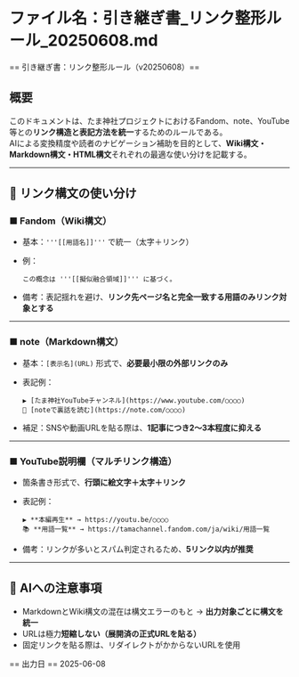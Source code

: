 # ファイル名：引き継ぎ書_リンク整形ルール_20250608.md

== 引き継ぎ書：リンク整形ルール（v20250608）==

## 概要
このドキュメントは、たま神社プロジェクトにおけるFandom、note、YouTube等との**リンク構造と表記方法を統一**するためのルールである。  
AIによる変換精度や読者のナビゲーション補助を目的として、**Wiki構文・Markdown構文・HTML構文**それぞれの最適な使い分けを記載する。

---

## 🔗 リンク構文の使い分け

### ■ Fandom（Wiki構文）

- 基本：`'''[[用語名]]'''` で統一（太字＋リンク）
- 例：  
  ```
  この概念は '''[[擬似融合領域]]''' に基づく。
  ```

- 備考：表記揺れを避け、**リンク先ページ名と完全一致する用語のみリンク対象とする**

---

### ■ note（Markdown構文）

- 基本：`[表示名](URL)` 形式で、**必要最小限の外部リンクのみ**  
- 表記例：  
  ```
  ▶️ [たま神社YouTubeチャンネル](https://www.youtube.com/○○○○)
  📕 [noteで裏話を読む](https://note.com/○○○○)
  ```

- 補足：SNSや動画URLを貼る際は、**1記事につき2〜3本程度に抑える**

---

### ■ YouTube説明欄（マルチリンク構造）

- 箇条書き形式で、**行頭に絵文字＋太字＋リンク**
- 表記例：  
  ```
  ▶️ **本編再生** → https://youtu.be/○○○○
  📚 **用語一覧** → https://tamachannel.fandom.com/ja/wiki/用語一覧
  ```

- 備考：リンクが多いとスパム判定されるため、**5リンク以内が推奨**

---

## 🧩 AIへの注意事項

- MarkdownとWiki構文の混在は構文エラーのもと → **出力対象ごとに構文を統一**
- URLは極力**短縮しない（展開済の正式URLを貼る）**
- 固定リンクを貼る際は、リダイレクトがかからないURLを使用

== 出力日 ==
2025-06-08
